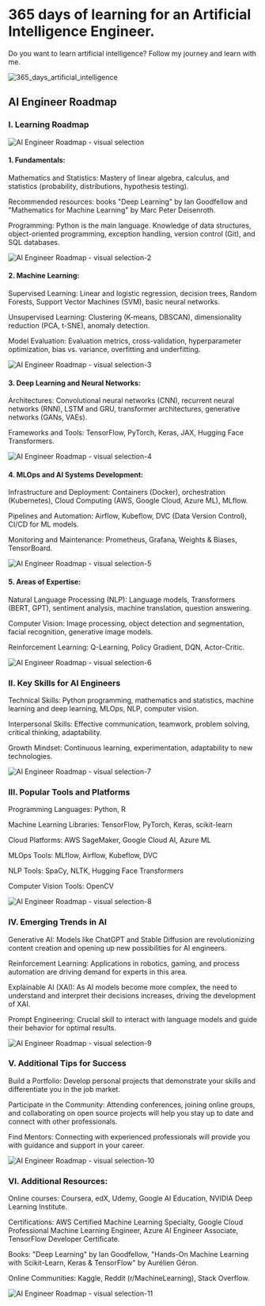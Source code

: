 # 365 days of learning for an Artificial Intelligence Engineer. 

Do you want to learn artificial intelligence? Follow my journey and learn with me.

![365_days_artificial_intelligence](https://github.com/user-attachments/assets/4aa79367-0690-4123-8ef9-4c779a9b1edf)

## AI Engineer Roadmap
### I. Learning Roadmap

![AI Engineer Roadmap - visual selection](https://github.com/user-attachments/assets/8d9b1ef3-e5e5-4e5a-bfdd-d64c1e6e079a)


#### 1. Fundamentals:

Mathematics and Statistics: Mastery of linear algebra, calculus, and statistics (probability, distributions, hypothesis testing).

Recommended resources: books "Deep Learning" by Ian Goodfellow and "Mathematics for Machine Learning" by Marc Peter Deisenroth.

Programming: Python is the main language. Knowledge of data structures, object-oriented programming, exception handling, version control (Git), and SQL databases.

![AI Engineer Roadmap - visual selection-2](https://github.com/user-attachments/assets/53068c99-a2fe-4143-9c87-f98093d0351a)


#### 2. Machine Learning:

Supervised Learning: Linear and logistic regression, decision trees, Random Forests, Support Vector Machines (SVM), basic neural networks.

Unsupervised Learning: Clustering (K-means, DBSCAN), dimensionality reduction (PCA, t-SNE), anomaly detection.

Model Evaluation: Evaluation metrics, cross-validation, hyperparameter optimization, bias vs. variance, overfitting and underfitting.

![AI Engineer Roadmap - visual selection-3](https://github.com/user-attachments/assets/a95cdf89-363a-4258-8176-793b388f8c53)


#### 3. Deep Learning and Neural Networks:


Architectures: Convolutional neural networks (CNN), recurrent neural networks (RNN), LSTM and GRU, transformer architectures, generative networks (GANs, VAEs).

Frameworks and Tools: TensorFlow, PyTorch, Keras, JAX, Hugging Face Transformers.


![AI Engineer Roadmap - visual selection-4](https://github.com/user-attachments/assets/2666b61e-f04f-4686-a232-7c14f3efc536)


#### 4. MLOps and AI Systems Development:

Infrastructure and Deployment: Containers (Docker), orchestration (Kubernetes), Cloud Computing (AWS, Google Cloud, Azure ML), MLflow.

Pipelines and Automation: Airflow, Kubeflow, DVC (Data Version Control), CI/CD for ML models.

Monitoring and Maintenance: Prometheus, Grafana, Weights & Biases, TensorBoard.

![AI Engineer Roadmap - visual selection-5](https://github.com/user-attachments/assets/3a810b4b-64c2-4f82-8b6d-93569ec385d3)


#### 5. Areas of Expertise:

Natural Language Processing (NLP): Language models, Transformers (BERT, GPT), sentiment analysis, machine translation, question answering.

Computer Vision: Image processing, object detection and segmentation, facial recognition, generative image models.

Reinforcement Learning: Q-Learning, Policy Gradient, DQN, Actor-Critic.

![AI Engineer Roadmap - visual selection-6](https://github.com/user-attachments/assets/5c24e364-ed2b-4f0d-ae0e-49684772daeb)


### II. Key Skills for AI Engineers

Technical Skills: Python programming, mathematics and statistics, machine learning and deep learning, MLOps, NLP, computer vision.

Interpersonal Skills: Effective communication, teamwork, problem solving, critical thinking, adaptability.

Growth Mindset: Continuous learning, experimentation, adaptability to new technologies.

![AI Engineer Roadmap - visual selection-7](https://github.com/user-attachments/assets/c7dbbb0b-0940-4847-9423-ac202452b1a2)



### III. Popular Tools and Platforms

Programming Languages: Python, R

Machine Learning Libraries: TensorFlow, PyTorch, Keras, scikit-learn

Cloud Platforms: AWS SageMaker, Google Cloud AI, Azure ML

MLOps Tools: MLflow, Airflow, Kubeflow, DVC

NLP Tools: SpaCy, NLTK, Hugging Face Transformers

Computer Vision Tools: OpenCV

![AI Engineer Roadmap - visual selection-8](https://github.com/user-attachments/assets/56266611-eb15-4a4e-b938-ff1db0f70b35)



### IV. Emerging Trends in AI

Generative AI: Models like ChatGPT and Stable Diffusion are revolutionizing content creation and opening up new possibilities for AI engineers.

Reinforcement Learning: Applications in robotics, gaming, and process automation are driving demand for experts in this area.

Explainable AI (XAI): As AI models become more complex, the need to understand and interpret their decisions increases, driving the development of XAI.

Prompt Engineering: Crucial skill to interact with language models and guide their behavior for optimal results.

![AI Engineer Roadmap - visual selection-9](https://github.com/user-attachments/assets/be4b20c8-1abf-4797-b1f0-3cd3ba033c11)


### V. Additional Tips for Success

Build a Portfolio: Develop personal projects that demonstrate your skills and differentiate you in the job market.

Participate in the Community: Attending conferences, joining online groups, and collaborating on open source projects will help you stay up to date and connect with other professionals.

Find Mentors: Connecting with experienced professionals will provide you with guidance and support in your career.


![AI Engineer Roadmap - visual selection-10](https://github.com/user-attachments/assets/d043473e-ca15-4abd-b4c4-264c95be2f95)


### VI. Additional Resources:

Online courses: Coursera, edX, Udemy, Google AI Education, NVIDIA Deep Learning Institute.

Certifications: AWS Certified Machine Learning Specialty, Google Cloud Professional Machine Learning Engineer, Azure AI Engineer Associate, TensorFlow Developer Certificate.

Books: "Deep Learning" by Ian Goodfellow, "Hands-On Machine Learning with Scikit-Learn, Keras & TensorFlow" by Aurélien Géron.

Online Communities: Kaggle, Reddit (r/MachineLearning), Stack Overflow.

![AI Engineer Roadmap - visual selection-11](https://github.com/user-attachments/assets/e9fbbb0d-6574-4fa1-9bad-ba500e325a7b)

